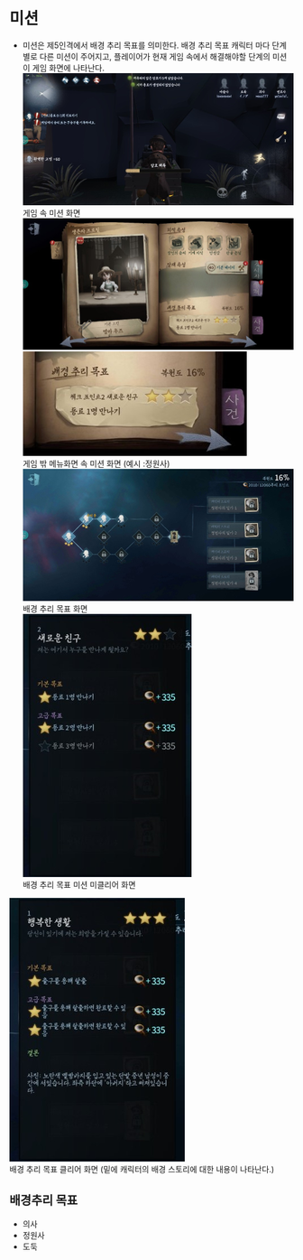 # 미션
+ 미션은 제5인격에서 배경 추리 목표를 의미한다. 배경 추리 목표 캐릭터 마다 단계별로 다른 미션이 주어지고, 플레이어가 현재 게임 속에서 해결해야할 단계의 미션이 게임 화면에 나타난다.
![미션 화면](https://github.com/straipe/2018920028-intro/blob/%EC%A0%9C5%EC%9D%B8%EA%B2%A9%EC%97%AD%EA%B8%B0%ED%9A%8D%EC%84%9C-%EA%B2%8C%EC%9E%84%EC%8A%A4%ED%86%A0%EB%A6%AC/%EC%A0%9C5%EC%9D%B8%EA%B2%A9%20%EC%97%AD%EA%B8%B0%ED%9A%8D%EC%84%9C%20-%20%EA%B2%8C%EC%9E%84%EC%8A%A4%ED%86%A0%EB%A6%AC/%EA%B2%8C%EC%9E%84%20%EC%8A%A4%ED%86%A0%EB%A6%AC%20md%20%ED%8C%8C%EC%9D%BC%20%EC%9E%90%EB%A3%8C%20%EB%AA%A8%EC%9D%8C/%EB%AF%B8%EC%85%98%20%ED%99%94%EB%A9%B4.jpg)  
게임 속 미션 화면
![캐릭터 재구성](https://github.com/straipe/2018920028-intro/blob/%EC%A0%9C5%EC%9D%B8%EA%B2%A9%EC%97%AD%EA%B8%B0%ED%9A%8D%EC%84%9C-%EA%B2%8C%EC%9E%84%EC%8A%A4%ED%86%A0%EB%A6%AC/%EC%A0%9C5%EC%9D%B8%EA%B2%A9%20%EC%97%AD%EA%B8%B0%ED%9A%8D%EC%84%9C%20-%20%EA%B2%8C%EC%9E%84%EC%8A%A4%ED%86%A0%EB%A6%AC/%EA%B2%8C%EC%9E%84%20%EC%8A%A4%ED%86%A0%EB%A6%AC%20md%20%ED%8C%8C%EC%9D%BC%20%EC%9E%90%EB%A3%8C%20%EB%AA%A8%EC%9D%8C/%EC%BA%90%EB%A6%AD%ED%84%B0%20%EC%9E%AC%EA%B5%AC%EC%84%B12.jpg)
![배경 추리 목표2 - 정원사](https://github.com/straipe/2018920028-intro/blob/%EC%A0%9C5%EC%9D%B8%EA%B2%A9%EC%97%AD%EA%B8%B0%ED%9A%8D%EC%84%9C-%EA%B2%8C%EC%9E%84%EC%8A%A4%ED%86%A0%EB%A6%AC/%EC%A0%9C5%EC%9D%B8%EA%B2%A9%20%EC%97%AD%EA%B8%B0%ED%9A%8D%EC%84%9C%20-%20%EA%B2%8C%EC%9E%84%EC%8A%A4%ED%86%A0%EB%A6%AC/%EA%B2%8C%EC%9E%84%20%EC%8A%A4%ED%86%A0%EB%A6%AC%20md%20%ED%8C%8C%EC%9D%BC%20%EC%9E%90%EB%A3%8C%20%EB%AA%A8%EC%9D%8C/%EB%B0%B0%EA%B2%BD%20%EC%B6%94%EB%A6%AC%20%EB%AA%A9%ED%91%9C2%20-%20%EC%A0%95%EC%9B%90%EC%82%AC.jpg)  
게임 밖 메뉴화면 속 미션 화면  (예시 :정원사)
![배경 추리 목표 화면](https://github.com/straipe/2018920028-intro/blob/%EC%A0%9C5%EC%9D%B8%EA%B2%A9%EC%97%AD%EA%B8%B0%ED%9A%8D%EC%84%9C-%EA%B2%8C%EC%9E%84%EC%8A%A4%ED%86%A0%EB%A6%AC/%EC%A0%9C5%EC%9D%B8%EA%B2%A9%20%EC%97%AD%EA%B8%B0%ED%9A%8D%EC%84%9C%20-%20%EA%B2%8C%EC%9E%84%EC%8A%A4%ED%86%A0%EB%A6%AC/%EA%B2%8C%EC%9E%84%20%EC%8A%A4%ED%86%A0%EB%A6%AC%20md%20%ED%8C%8C%EC%9D%BC%20%EC%9E%90%EB%A3%8C%20%EB%AA%A8%EC%9D%8C/%EB%B0%B0%EA%B2%BD%20%EC%B6%94%EB%A6%AC%20%EB%AA%A9%ED%91%9C%20%ED%99%94%EB%A9%B4.jpg)  
배경 추리 목표 화면  
![배경 추리 목표 미션 미클리어](https://github.com/straipe/2018920028-intro/blob/%EC%A0%9C5%EC%9D%B8%EA%B2%A9%EC%97%AD%EA%B8%B0%ED%9A%8D%EC%84%9C-%EA%B2%8C%EC%9E%84%EC%8A%A4%ED%86%A0%EB%A6%AC/%EC%A0%9C5%EC%9D%B8%EA%B2%A9%20%EC%97%AD%EA%B8%B0%ED%9A%8D%EC%84%9C%20-%20%EA%B2%8C%EC%9E%84%EC%8A%A4%ED%86%A0%EB%A6%AC/%EA%B2%8C%EC%9E%84%20%EC%8A%A4%ED%86%A0%EB%A6%AC%20md%20%ED%8C%8C%EC%9D%BC%20%EC%9E%90%EB%A3%8C%20%EB%AA%A8%EC%9D%8C/%EB%B0%B0%EA%B2%BD%20%EC%B6%94%EB%A6%AC%20%EB%AA%A9%ED%91%9C%20%EB%AF%B8%EC%85%98%20%EB%AF%B8%ED%81%B4%EB%A6%AC%EC%96%B4.jpg)  
배경 추리 목표 미션 미클리어 화면  

![배경 추리 목표 클리어](https://github.com/straipe/2018920028-intro/blob/%EC%A0%9C5%EC%9D%B8%EA%B2%A9%EC%97%AD%EA%B8%B0%ED%9A%8D%EC%84%9C-%EA%B2%8C%EC%9E%84%EC%8A%A4%ED%86%A0%EB%A6%AC/%EC%A0%9C5%EC%9D%B8%EA%B2%A9%20%EC%97%AD%EA%B8%B0%ED%9A%8D%EC%84%9C%20-%20%EA%B2%8C%EC%9E%84%EC%8A%A4%ED%86%A0%EB%A6%AC/%EA%B2%8C%EC%9E%84%20%EC%8A%A4%ED%86%A0%EB%A6%AC%20md%20%ED%8C%8C%EC%9D%BC%20%EC%9E%90%EB%A3%8C%20%EB%AA%A8%EC%9D%8C/%EB%B0%B0%EA%B2%BD%20%EC%B6%94%EB%A6%AC%20%EB%AA%A9%ED%91%9C%20%ED%81%B4%EB%A6%AC%EC%96%B4.jpg)  
배경 추리 목표 클리어 화면 (밑에 캐릭터의 배경 스토리에 대한 내용이 나타난다.)  

## 배경추리 목표
* 의사
* 정원사
* 도둑
